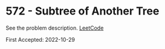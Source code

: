 # 572 - Subtree of Another Tree

See the problem description. [LeetCode][1]

First Accepted: 2022-10-29

[1]: <https://leetcode.com/problems/subtree-of-another-tree/description> "Problem Webpage"
